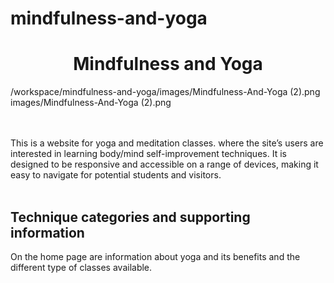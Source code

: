 # mindfulness-and-yoga
<h1 align="center">Mindfulness and Yoga</h1>

/workspace/mindfulness-and-yoga/images/Mindfulness-And-Yoga (2).png
images/Mindfulness-And-Yoga (2).png

<br></br>
This is a website for yoga and meditation classes.
where the site’s users are interested in learning body/mind self-improvement techniques. 
It is designed to be responsive and accessible on a range of devices, making it easy to navigate for potential students and visitors.
<br></br>
<h2>Technique categories and supporting information</h2>
On the home page are information about yoga and its benefits and the different type of classes available.
